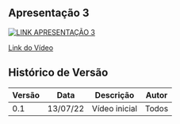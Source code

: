 ## Apresentação 3

[![LINK APRESENTAÇÃO 3](https://img.youtube.com/vi/SY8wwAdn8cM/0.jpg)](https://youtu.be/eI7DzjrKVU4)

[Link do Vídeo](https://youtu.be/eI7DzjrKVU4)

## Histórico de Versão

| Versão | Data | Descrição | Autor |
|--------|------|-----------|-------|
| 0.1 | 13/07/22 | Vídeo inicial | Todos |
